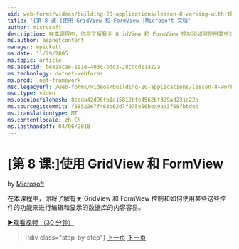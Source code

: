 ```yaml
---
uid: web-forms/videos/building-20-applications/lesson-8-working-with-the-gridview-and-formview
title: '[第 8 课:]使用 GridView 和 FormView |Microsoft 文档'
author: microsoft
description: 在本课程中，你将了解有关 GridView 和 FormView 控制和如何使用某些这些控件的功能来进行编辑和 displa...
ms.author: aspnetcontent
manager: wpickett
ms.date: 11/29/2005
ms.topic: article
ms.assetid: be41acae-1e1e-403c-bdd2-28cdcd11a22a
ms.technology: dotnet-webforms
ms.prod: .net-framework
msc.legacyurl: /web-forms/videos/building-20-applications/lesson-8-working-with-the-gridview-and-formview
msc.type: video
ms.openlocfilehash: 8eada42d96fb1a15812bfe4562bf329ad231a22a
ms.sourcegitcommit: f8852267f463b62d7f975e56bea9aa3f68fbbdeb
ms.translationtype: MT
ms.contentlocale: zh-CN
ms.lasthandoff: 04/06/2018
---
```

<a name="lesson-8-working-with-the-gridview-and-formview"></a>[第 8 课:]使用 GridView 和 FormView
====================
by [Microsoft](https://github.com/microsoft)

在本课程中，你将了解有关 GridView 和 FormView 控制和如何使用某些这些控件的功能来进行编辑和显示的数据库的内容容易。

[&#9654;观看视频 （30 分钟）](https://channel9.msdn.com/Blogs/ASP-NET-Site-Videos/lesson-8-working-with-the-gridview-and-formview)

> [!div class="step-by-step"]
> [上一页](lesson-7-databinding-to-user-interface-controls.md)
> [下一页](watch-aspnet-development-in-action.md)
